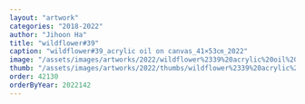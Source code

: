 ```yaml
---
layout: "artwork"
categories: "2018-2022"
author: "Jihoon Ha"
title: "wildflower#39"
caption: "wildflower#39_acrylic oil on canvas_41×53㎝_2022"
image: "/assets/images/artworks/2022/wildflower%2339%20acrylic%20oil%20on%20canvas%2041x53cm%202022.jpg"
thumb: "/assets/images/artworks/2022/thumbs/wildflower%2339%20acrylic%20oil%20on%20canvas%2041x53cm%202022.jpg"
order: 42130
orderByYear: 2022142
---
```

